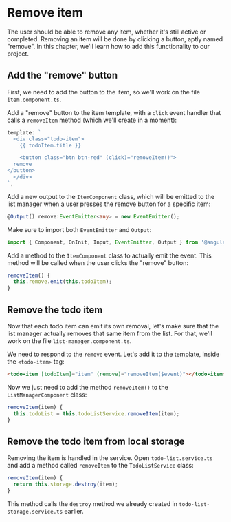 # Remove item

The user should be able to remove any item, whether it's still active or completed. Removing an item will be done by clicking a button, aptly named "remove". In this chapter, we'll learn how to add this functionality to our project.

## Add the "remove" button

First, we need to add the button to the item, so we'll work on the file `item.component.ts`.

Add a "remove" button to the item template, with a `click` event handler that calls a `removeItem` method (which we'll create in a moment):

```ts
template: `
  <div class="todo-item">
    {{ todoItem.title }}

    <button class="btn btn-red" (click)="removeItem()">
  remove
</button>
  </div>
`,
```

Add a new output to the `ItemComponent` class, which will be emitted to the list manager when a user presses the remove button for a specific item:

```ts
@Output() remove:EventEmitter<any> = new EventEmitter();
```

Make sure to import both `EventEmitter` and `Output`:

```ts
import { Component, OnInit, Input, EventEmitter, Output } from '@angular/core';
```

Add a method to the `ItemComponent` class to actually emit the event. This method will be called when the user clicks the "remove" button:

```ts
removeItem() {
  this.remove.emit(this.todoItem);
}
```

## Remove the todo item

Now that each todo item can emit its own removal, let's make sure that the list manager actually removes that same item from the list. For that, we'll work on the file `list-manager.component.ts`.

We need to respond to the `remove` event. Let's add it to the template, inside the `<todo-item>` tag:

```html
<todo-item [todoItem]="item" (remove)="removeItem($event)"></todo-item>
```

Now we just need to add the method `removeItem()` to the `ListManagerComponent` class:

```ts
removeItem(item) {
  this.todoList = this.todoListService.removeItem(item);
}
```

## Remove the todo item from local storage

Removing the item is handled in the service. Open `todo-list.service.ts` and add a method called `removeItem` to the `TodoListService` class:

```ts
removeItem(item) {
  return this.storage.destroy(item);
}
```

This method calls the `destroy` method we already created in `todo-list-storage.service.ts` earlier.


